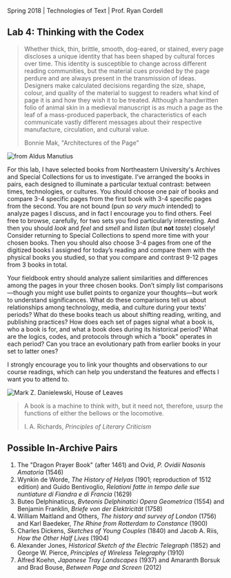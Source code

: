 
Spring 2018 | Technologies of Text | Prof. Ryan Cordell

## Lab 4: Thinking with the Codex

> Whether thick, thin, brittle, smooth, dog-eared, or stained, every page discloses a unique identity that has been shaped by cultural forces over time. This identity is susceptible to change across different reading communities, but the material cues provided by the page perdure and are always present in the transmission of ideas. Designers make calculated decisions regarding the size, shape, colour, and quality of the material to suggest to readers what kind of page it is and how they wish it to be treated. Although a handwritten folio of animal skin in a medieval manuscript is as much a page as the leaf of a mass-produced paperback, the characteristics of each communicate vastly different messages about their respective manufacture, circulation, and cultural value. 
>
> Bonnie Mak, "Architectures of the Page"

![from Aldus Manutius](https://s-media-cache-ak0.pinimg.com/originals/8a/89/c2/8a89c22fecf8ff9c419857c469eb95f4.jpg)

For this lab, I have selected books from Northeastern University's Archives and Special Collections for us to investigate. I’ve arranged the books in pairs, each designed to illuminate a particular textual contrast: between times, technologies, or cultures. You should choose one pair of books and compare 3-4 specific pages from the first book with 3-4 specific pages from the second. You are not bound (pun *so very much* intended) to analyze pages I discuss, and in fact I encourage you to find others. Feel free to browse, carefully, for two sets you find particularly interesting. And then you should *look* and *feel* and *smell* and *listen* (but **not** *taste*) closely! Consider returning to Special Collections to spend more time with your chosen books. Then you should also choose 3-4 pages from one of the digitized books I assigned for today’s reading and compare them with the physical books you studied, so that you compare and contrast 9-12 pages from 3 books in total.
 
Your fieldbook entry should analyze salient similarities and differences among the pages in your three chosen books. Don’t simply list comparisons—though you might use bullet points to organize your thoughts—but work to understand significances. What do these comparisons tell us about relationships among technology, media, and culture during your texts’ periods? What do these books teach us about shifting reading, writing, and publishing practices? How does each set of pages signal what a book is, who a book is for, and what a book does during its historical period? What are the logics, codes, and protocols through which a "book" operates in each period? Can you trace an evolutionary path from earlier books in your set to latter ones?

I strongly encourage you to link your thoughts and observations to our course readings, which can help you understand the features and effects I want you to attend to.

![Mark Z. Danielewski, *House of Leaves*](http://stevengharms.com/images/2015/07/31/house_of_leaves2.jpg)

> A book is a machine to think with, but it need not, therefore, usurp the functions of either the bellows or the locomotive.
>  
> I. A. Richards, *Principles of Literary Criticism*

## Possible In-Archive Pairs

1. The "Dragon Prayer Book" (after 1461) and Ovid, *P. Ovidii Nasonis Amatoria* (1546) 
2. Wynkin de Worde, *The History of Helyas* (1901; reproduction of 1512 edition) and Guido Bentivoglio, *Relationi fatte in tempo delle sue nuntiature di Fiandra e di Francia* (1629)
3. Buteo Delphinaticus, *Bvteonis Delphinatici Opera Geometrica* (1554) and Benjamin Franklin, *Briefe von der Elektricität* (1758) 
4. William Maitland and Others, *The history and survey of London* (1756) and Karl Baedeker, *The Rhine from Rotterdam to Constance* (1900)
5. Charles Dickens, *Sketches of Young Couples* (1840) and Jacob A. Riis, *How the Other Half Lives* (1904)
6. Alexander Jones, *Historical Sketch of the Electric Telegraph* (1852) and George W. Pierce, *Principles of Wireless Telegraphy* (1910)
7. Alfred Koehn, *Japanese Tray Landscapes* (1937) and Amaranth Borsuk and Brad Bouse, *Between Page and Screen* (2012)